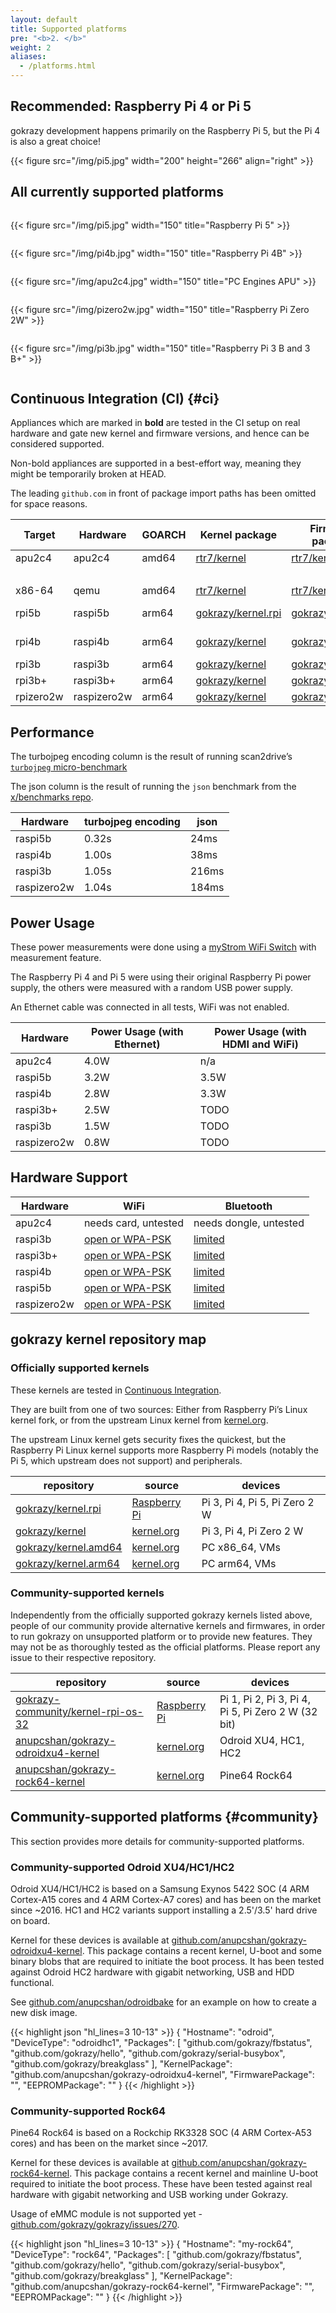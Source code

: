 ```yaml
---
layout: default
title: Supported platforms
pre: "<b>2. </b>"
weight: 2
aliases:
  - /platforms.html
---
```


## Recommended: Raspberry Pi 4 or Pi 5

gokrazy development happens primarily on the Raspberry Pi 5, but the Pi 4 is
also a great choice!


{{< figure src="/img/pi5.jpg" width="200" height="266" align="right" >}}


## All currently supported platforms

<div style="display: flex; flex-wrap: wrap">

<div>

{{< figure src="/img/pi5.jpg" width="150" title="Raspberry Pi 5" >}}

</div>

<div>

{{< figure src="/img/pi4b.jpg" width="150" title="Raspberry Pi 4B" >}}

</div>

<div>

{{< figure src="/img/apu2c4.jpg" width="150" title="PC Engines APU" >}}

</div>

<div>

{{< figure src="/img/pizero2w.jpg" width="150" title="Raspberry Pi Zero 2W" >}}

</div>

<div>

{{< figure src="/img/pi3b.jpg" width="150" title="Raspberry Pi 3 B and 3 B+" >}}

</div>

</div>

## Continuous Integration (CI) {#ci}

Appliances which are marked in <strong>bold</strong> are tested in the CI
setup on real hardware and gate new kernel and firmware versions, and hence
can be considered supported.

Non-bold appliances are supported in a best-effort way, meaning they might be
temporarily broken at HEAD.

The leading <code>github.com</code> in front of package import paths has been omitted for space reasons.

| Target    | Hardware    | GOARCH | Kernel package       | Firmware package   | Appliances                                                |
| --------- | ----------- | ------ | ----------------     | ------------------ | --------------------------------------------------------- |
| apu2c4    | apu2c4      | amd64  | [rtr7/kernel]        | [rtr7/kernel]      | **[gokrazy/bakery/cmd/bake]**                             |
|           |             |        |                      |                    | [rtr7/router7]                                            |
| x86-64    | qemu        | amd64  | [rtr7/kernel]        | [rtr7/kernel]      | **[gokrazy/bakery/cmd/bake]**                             |
| rpi5b     | raspi5b     | arm64  | [gokrazy/kernel.rpi] | [gokrazy/firmware] | **[gokrazy/bakery/cmd/bake]**<br>[stapelberg/scan2drive]  |
| rpi4b     | raspi4b     | arm64  | [gokrazy/kernel]     | [gokrazy/firmware] | **[gokrazy/bakery/cmd/bake]**<br>[stapelberg/hmgo]        |
| rpi3b     | raspi3b     | arm64  | [gokrazy/kernel]     | [gokrazy/firmware] | **[gokrazy/bakery/cmd/bake]**                             |
| rpi3b+    | raspi3b+    | arm64  | [gokrazy/kernel]     | [gokrazy/firmware] | **[gokrazy/bakery/cmd/bake]**                             |
| rpizero2w | raspizero2w | arm64  | [gokrazy/kernel]     | [gokrazy/firmware] | **[gokrazy/bakery/cmd/bake]**                             |

[rtr7/kernel]: https://github.com/rtr7/kernel
[gokrazy/bakery/cmd/bake]: https://github.com/gokrazy/bakery
[rtr7/router7]: https://github.com/rtr7/router7
[gokrazy/kernel]: https://github.com/gokrazy/kernel
[gokrazy/kernel.rpi]: https://github.com/gokrazy/kernel.rpi
[gokrazy/firmware]: https://github.com/gokrazy/firmware
[stapelberg/hmgo]: https://github.com/stapelberg/hmgo
[stapelberg/scan2drive]: https://github.com/stapelberg/scan2drive

## Performance

The turbojpeg encoding column is the result of running scan2drive’s [`turbojpeg`
micro-benchmark](https://github.com/stapelberg/scan2drive/blob/9856bfff7118111062998dc5034b9f7e4709101b/internal/turbojpeg/bench_test.go)

The json column is the result of running the `json` benchmark from the
[x/benchmarks repo](https://pkg.go.dev/golang.org/x/benchmarks).

| Hardware    | turbojpeg encoding | json   |
| ----------- | ------------------ | ------ |
| raspi5b     | 0.32s              | 24ms   |
| raspi4b     | 1.00s              | 38ms   |
| raspi3b     | 1.05s              | 216ms  |
| raspizero2w | 1.04s              | 184ms  |

## Power Usage

These power measurements were done using a [myStrom WiFi
Switch](https://mystrom.ch/de/wifi-switch/) with measurement feature.

The Raspberry Pi 4 and Pi 5 were using their original Raspberry Pi power supply,
the others were measured with a random USB power supply.

An Ethernet cable was connected in all tests, WiFi was not enabled.

| Hardware    | Power Usage (with Ethernet) | Power Usage (with HDMI and WiFi) |
| ----------- | -----------                 | -----------------------          |
| apu2c4      | 4.0W                        | n/a                              |
| raspi5b     | 3.2W                        | 3.5W                             |
| raspi4b     | 2.8W                        | 3.3W                             |
| raspi3b+    | 2.5W                        | TODO                             |
| raspi3b     | 1.5W                        | TODO                             |
| raspizero2w | 0.8W                        | TODO                             |

## Hardware Support

| Hardware    | WiFi                 | Bluetooth              |
| ----------- | -------------------- | ---------------------- |
| apu2c4      | needs card, untested | needs dongle, untested |
| raspi3b     | [open or WPA-PSK]    | [limited]              |
| raspi3b+    | [open or WPA-PSK]    | [limited]              |
| raspi4b     | [open or WPA-PSK]    | [limited]              |
| raspi5b     | [open or WPA-PSK]    | [limited]              |
| raspizero2w | [open or WPA-PSK]    | [limited]              |

[open or WPA-PSK]: /userguide/wifi/
[open only!]: /userguide/wifi/
[limited]: /userguide/bluetooth/

## gokrazy kernel repository map

### Officially supported kernels

These kernels are tested in [Continuous Integration](#ci).

They are built from one of two sources: Either from Raspberry Pi’s Linux kernel
fork, or from the upstream Linux kernel from [kernel.org].

The upstream Linux kernel gets security fixes the quickest, but the Raspberry Pi
Linux kernel supports more Raspberry Pi models (notably the Pi 5, which upstream
does not support) and peripherals.

| repository             | source         | devices                       |
|------------------------|----------------|-------------------------------|
| [gokrazy/kernel.rpi]   | [Raspberry Pi] | Pi 3, Pi 4, Pi 5, Pi Zero 2 W |
| [gokrazy/kernel]       | [kernel.org]   | Pi 3, Pi 4, Pi Zero 2 W       |
| [gokrazy/kernel.amd64] | [kernel.org]   | PC x86_64, VMs                |
| [gokrazy/kernel.arm64] | [kernel.org]   | PC arm64, VMs                 |

### Community-supported kernels

Independently from the officially supported gokrazy kernels listed above, people
of our community provide alternative kernels and firmwares, in order to run
gokrazy on unsupported platform or to provide new features. They may not be as
thoroughly tested as the official platforms. Please report any issue to their
respective repository.

| repository                           | source         | devices                                            |
|--------------------------------------|----------------|----------------------------------------------------|
| [gokrazy-community/kernel-rpi-os-32] | [Raspberry Pi] | Pi 1, Pi 2, Pi 3, Pi 4, Pi 5, Pi Zero 2 W (32 bit) |
| [anupcshan/gokrazy-odroidxu4-kernel] | [kernel.org]   | Odroid XU4, HC1, HC2                               |
| [anupcshan/gokrazy-rock64-kernel]    | [kernel.org]   | Pine64 Rock64                                      |

[Raspberry Pi]: https://github.com/raspberrypi/linux
[kernel.org]: https://kernel.org/
[gokrazy-community/kernel-rpi-os-32]: https://github.com/gokrazy-community/kernel-rpi-os-32
[anupcshan/gokrazy-odroidxu4-kernel]: https://github.com/anupcshan/gokrazy-odroidxu4-kernel
[anupcshan/gokrazy-rock64-kernel]: https://github.com/anupcshan/gokrazy-rock64-kernel
[gokrazy/kernel.rpi]: https://github.com/gokrazy/kernel.rpi
[gokrazy/kernel]: https://github.com/gokrazy/kernel
[gokrazy/kernel.amd64]: https://github.com/gokrazy/kernel.amd64
[gokrazy/kernel.arm64]: https://github.com/gokrazy/kernel.arm64


## Community-supported platforms {#community}

This section provides more details for community-supported platforms.

### Community-supported Odroid XU4/HC1/HC2

Odroid XU4/HC1/HC2 is based on a Samsung Exynos 5422 SOC (4 ARM Cortex-A15
cores and 4 ARM Cortex-A7 cores) and has been on the market since ~2016. HC1
and HC2 variants support installing a 2.5'/3.5' hard drive on board.

Kernel for these devices is available at [github.com/anupcshan/gokrazy-odroidxu4-kernel].
This package contains a recent kernel, U-boot and some binary blobs that are
required to initiate the boot process. It has been tested against Odroid HC2
hardware with gigabit networking, USB and HDD functional.

See [github.com/anupcshan/odroidbake] for an example on how to create a
new disk image.

{{< highlight json "hl_lines=3 10-13" >}}
{
    "Hostname": "odroid",
    "DeviceType": "odroidhc1",
    "Packages": [
        "github.com/gokrazy/fbstatus",
        "github.com/gokrazy/hello",
        "github.com/gokrazy/serial-busybox",
        "github.com/gokrazy/breakglass"
    ],
    "KernelPackage": "github.com/anupcshan/gokrazy-odroidxu4-kernel",
    "FirmwarePackage": "",
    "EEPROMPackage": ""
}
{{< /highlight >}}

### Community-supported Rock64

Pine64 Rock64 is based on a Rockchip RK3328 SOC (4 ARM Cortex-A53 cores)
and has been on the market since ~2017.

Kernel for these devices is available at [github.com/anupcshan/gokrazy-rock64-kernel].
This package contains a recent kernel and mainline U-boot required to initiate
the boot process. These have been tested against real hardware with gigabit networking
and USB working under Gokrazy.

Usage of eMMC module is not supported yet - [github.com/gokrazy/gokrazy/issues/270].

{{< highlight json "hl_lines=3 10-13" >}}
{
    "Hostname": "my-rock64",
    "DeviceType": "rock64",
    "Packages": [
        "github.com/gokrazy/fbstatus",
        "github.com/gokrazy/hello",
        "github.com/gokrazy/serial-busybox",
        "github.com/gokrazy/breakglass"
    ],
    "KernelPackage": "github.com/anupcshan/gokrazy-rock64-kernel",
    "FirmwarePackage": "",
    "EEPROMPackage": ""
}
{{< /highlight >}}

[github.com/gokrazy-community/kernel-rpi-os-32]: https://github.com/gokrazy-community/kernel-rpi-os-32
[github.com/gokrazy-community/firmware-rpi]: https://github.com/gokrazy-community/firmware-rpi
[github.com/anupcshan/gokrazy-odroidxu4-kernel]: https://github.com/anupcshan/gokrazy-odroidxu4-kernel
[github.com/anupcshan/gokrazy-rock64-kernel]: https://github.com/anupcshan/gokrazy-rock64-kernel
[github.com/gokrazy/gokrazy/issues/270]: https://github.com/gokrazy/gokrazy/issues/270
[github.com/anupcshan/odroidbake]: https://github.com/anupcshan/odroidbake
